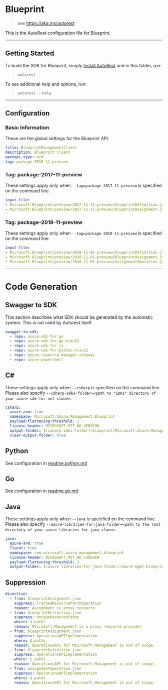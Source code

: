# Blueprint

> see https://aka.ms/autorest

This is the AutoRest configuration file for Blueprint.

---
## Getting Started
To build the SDK for Blueprint, simply [Install AutoRest](https://aka.ms/autorest/install) and in this folder, run:

> `autorest`

To see additional help and options, run:

> `autorest --help`
---

## Configuration

### Basic Information
These are the global settings for the Blueprint API.

``` yaml
title: BlueprintManagementClient
description: Blueprint Client
openapi-type: arm
tag: package-2018-11-preview
```


### Tag: package-2017-11-preview

These settings apply only when `--tag=package-2017-11-preview` is specified on the command line.

``` yaml $(tag) == 'package-2017-11-preview'
input-file:
- Microsoft.Blueprint/preview/2017-11-11-preview/blueprintDefinition.json
- Microsoft.Blueprint/preview/2017-11-11-preview/blueprintAssignment.json
```

### Tag: package-2018-11-preview

These settings apply only when `--tag=package-2018-11-preview` is specified on the command line.
 
``` yaml $(tag) == 'package-2018-11-preview'
input-file:
- Microsoft.Blueprint/preview/2018-11-01-preview/blueprintDefinition.json
- Microsoft.Blueprint/preview/2018-11-01-preview/blueprintAssignment.json
- Microsoft.Blueprint/preview/2018-11-01-preview/assignmentOperation.json
```

---
# Code Generation

## Swagger to SDK

This section describes what SDK should be generated by the automatic system.
This is not used by Autorest itself.

``` yaml $(swagger-to-sdk)
swagger-to-sdk:
  - repo: azure-sdk-for-go
  - repo: azure-sdk-for-go-track2
  - repo: azure-sdk-for-js
  - repo: azure-sdk-for-python-track2
  - repo: azure-resource-manager-schemas
  - repo: azure-powershell
```


## C#

These settings apply only when `--csharp` is specified on the command line.
Please also specify `--csharp-sdks-folder=<path to "SDKs" directory of your azure-sdk-for-net clone>`.

``` yaml $(csharp)
csharp:
  azure-arm: true
  namespace: Microsoft.Azure.Management.Blueprint
  payload-flattening-threshold: 1
  license-header: MICROSOFT_MIT_NO_VERSION
  output-folder: $(csharp-sdks-folder)/blueprint/Microsoft.Azure.Management.Blueprint/src/Generated
  clear-output-folder: true
```

## Python

See configuration in [readme.python.md](./readme.python.md)

## Go

See configuration in [readme.go.md](./readme.go.md)

## Java

These settings apply only when `--java` is specified on the command line.
Please also specify `--azure-libraries-for-java-folder=<path to the root directory of your azure-libraries-for-java clone>`.

``` yaml $(java)
java:
  azure-arm: true
  fluent: true
  namespace: com.microsoft.azure.management.blueprint
  license-header: MICROSOFT_MIT_NO_CODEGEN
  payload-flattening-threshold: 1
  output-folder: $(azure-libraries-for-java-folder)/azure-mgmt-blueprint
```


## Suppression


``` yaml
directive:
  - from: blueprintAssignment.json
    suppress: TrackedResourcePatchOperation 
    reason: Assignment is proxy resource.
  - from: blueprintDefinition.json
    suppress: UniqueResourcePaths
    where: $.paths
    reason: Microsoft.Management is a proxy resource provider
  - from: blueprintAssignment.json
    suppress: OperationsAPIImplementation
    where: $.paths
    reason: OperationsAPI for Microsoft.Management is out of scope.
  - from: blueprintDefinition.json
    suppress: OperationsAPIImplementation
    where: $.paths
    reason: OperationsAPI for Microsoft.Management is out of scope.    
  - from: assignmentOperation.json
    suppress: OperationsAPIImplementation
    where: $.paths
    reason: OperationsAPI for Microsoft.Management is out of scope.    
```



